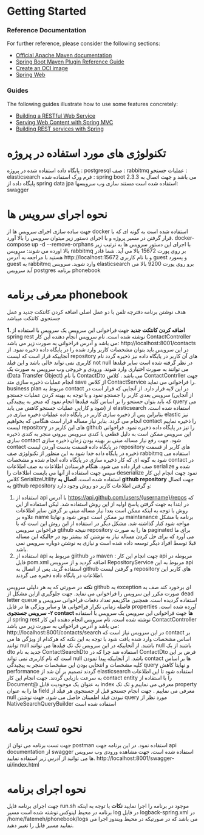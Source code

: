# Getting Started

### Reference Documentation
For further reference, please consider the following sections:

* [Official Apache Maven documentation](https://maven.apache.org/guides/index.html)
* [Spring Boot Maven Plugin Reference Guide](https://docs.spring.io/spring-boot/docs/2.3.3.RELEASE/maven-plugin/reference/html/)
* [Create an OCI image](https://docs.spring.io/spring-boot/docs/2.3.3.RELEASE/maven-plugin/reference/html/#build-image)
* [Spring Web](https://docs.spring.io/spring-boot/docs/2.3.3.RELEASE/reference/htmlsingle/#boot-features-developing-web-applications)

### Guides
The following guides illustrate how to use some features concretely:

* [Building a RESTful Web Service](https://spring.io/guides/gs/rest-service/)
* [Serving Web Content with Spring MVC](https://spring.io/guides/gs/serving-web-content/)
* [Building REST services with Spring](https://spring.io/guides/tutorials/bookmarks/)
# تکنولوژی های مورد استفاده در پروژه

پایگاه داده استفاده شده در پروژه : postgresql
صف : rabbitmq
عملیات جستجو : elasticsearch 
فرم ورک استفاده شده : spring boot 2.3.3 می باشد و جهت اتصال به پایگاه داده از spring data jpa استفاده شده است
مستند سازی وب سرویسها: swagger
# نحوه اجرای سرویس ها
جهت ساده سازی اجرای سرویس ها از docker استفاده شده است به گونه ای که با قرار گرفتن در مسیر پروژه و با اجرای دستور زیر میتوان سرویس را بالا آورد. 
docker-compose up -d --remove-orphans
با اجرای این دستور  سرویس ها به ترتیب زیر بالا اورده می شوند: 
سرویس rabbitmq بر روی پورت 15672 بالا می آید. شما قادر هستید با مراجعه به آدرس http://localhost:15672  و با نام کاربری guest و پسورد guest به rabbitmq  وارد شوید.
سرویس elasticsearch برو روی پورت 9200 بالا می آید
سرویس postgres
برنامه phonebook

# معرفی برنامه phonebook

هدف نوشتن برنامه دفترچه تلفن با دو عمل اصلی اضافه کردن کانتکت جدید و عمل جستجوی کانتکت میباشد 

**1. اضافه کردن کانتکت جدید**
جهت فراخوانی این سرویس یک سرویس با استفاده از spring rest نوشته شده است. نام سرویس انجام دهنده این کار ContactController می باشد و آدرس فراخوانی به صورت زیر می باشد:
http://localhost:8001/contacts
در این سرویس باید بتوان مشخصات کاربر وارد شده را در پایگاه داده ذخیره نمود. از آنجاییکه قرار است که لیست repository های آن کاربر در پایگاه داده نیز ذخیره گردد نام کاربری نمی تواند خالی باشد و این فیلد not null در نظر گرفته شده است سایر فیلدها می توانند به صورت اختیاری وارد شوند. 
ورودی و خروجی وب سرویس به صورت یک (Data Transfer Object) با نام ContactDto می باشد . کلاس ContactContrller جهت انجام عملیات ذخیره سازی متد save از کلاس ContactService را فراخوانی می نماید. business plan مربوط به contact  در این لایه قرار دارد.
از آنجایی که قرار است در سرویس بعدی کاربر را جستجو نمود و با توجه به بهینه کردن عملیات جستجو (از آنجایی که باید بتوان جستجو را بر اساس کلیه فیلدها انجام نمود که منجر به پیچیدگی query می شود و کارایی عملیات جستجو کاهش می یابد) از elasticsearch استفاده شده است. بنابراین پس از ذخیره سازی کاربر در پایگاه داده عملیات ذخیره سازی در elastic نیز انجام می گردد.
بنابر نیاز مساله قرار است هنگامی که بخواهیم contact را ذخیره نماییم لیست repository های این کاربر در github را نیز در پایگاه داده ذخیره نمود. فراخوانی این سرویس ممکن است به دلیل قطعی یا کندی سرویس بیرونی منجر به کندی ذخیره سازی contact شود. جهت رفع نیاز مساله مبنی بر بهینه بودن زمان ذخیره سازی contact در پایگاه داده قسمت بدست آوردن لیست repository های کاربر از قسمت ذخیره در پایگاه داده جدا شود به این منظور از تکنولوژی صف rabbitmq استفاده می شود به گونه ای که کار ذخیره سازی در پایگاه داده انجام شده و مشخصات contact در صف قرار داده می شود.
هنگام فرستادن اطلاعات به صف اطلاعات serialize شده و سپس جهت استفاده از آنها می بایست اطلاعات را deserialize نمود جهت انجام این کار کلاس SerializeUtility استفاده شده است. 
**اتصال به github repository**
جهت اتصال به github repository و گرفتن اطلاعات کاربر دو روش وجود دارد:
1. استفاده از api با آدرس https://api.github.com/users/{username}/repos که در ابتدا به جهت گرفتن پاسخ اولیه از این روش استفاده شد. لیکن استفاده از این روش با توجه به اینکه ممکن است بعدا نیاز مساله مبنی بر گرفتن سایر اطلاعات علاوه بر name نیز ممکن است عوض شود و نهایتا maintanance برنامه با مشکل مواجه شود کنار گذاشته شد. مشکل دیگر در استفاده از این روش این است که با فراخوانی سرویس gtihub نتیجه repository ها را به صورت paginated برای ما می آورد که برای حل کردن مساله نیاز به نوشتن کد بیشتر بود در حالیکه این مساله قبلا توسط افراد دیگر توسعه داده شده است و نیازی به نوشتن دوباره سرویس نمی باشد.
2. استفاده از api مربوط به giithub در maven : جهت انجام این کار api مربوطه در فایل pom.xml اضافه گردید و از سرویس RepositoryService مربوط به این api استفاده گرید.
پس از اتصال به github و گرفتن لیست repository های کاربر این اطلاعات در پایگاه داده ذخیره می گردند.

**نکته** 
در صورتی که به هر دلیلی سرویس github به exception ای برخورد کند صف به صورت مکرر این سرویس را فراخوانی می نماید. جهت جلوگیری ازاین مشکل از dead letter queue استفاده گردیده است. همچنین ماکزیمم تعداد دفعات فراخوانی سرویس و فاصله زمانی تکرار فراخوانی ها و سایر ویژگی ها در فایل properties آورده شده است.
**۲- سرویس جستجوی contact ها**
جهت فراخوانی این سرویس یک سرویس با استفاده از spring rest نوشته شده است. نام سرویس انجام دهنده این کار ContactController می باشد و آدرس فراخوانی به صورت زیر می باشد:
http://localhost:8001/contacts/search
در این سرویس نیاز است که contact بر اساس مشخصات وارد شده یافت شود با توجه به این نکته که هرکدام از ویژگی ها می توانند null باشند. از آنجاییکه در این سرویس تک تک فیلدها می توانند null باشند از یک dto جدید به نام  ContactSearchDto استفاده شد چرا که در  ContactDto فرض بر این است که نام کاربری نمی تواند null باشد.
 از آنجاییکه پیدا نمودن contact ها بر اساس کلیه مشخصات و انتخابی بودن این مشخصات منجر به پیچیدگی query و نهایتا کاهش performance گردند تصمیم بر آن شد از elasticsearch استفاده شود تا این اطلاعات به سرعت بازیابی گردند. جهت انجام این کار contact entity را با استفاده از Document@ به عنوان یک موجودیت قابل index معرفی می نماییم و تک تک property ها را به عنوان field معرفی می نماییم . جهت انجام جستجو قبل از جستجوی هر فیلد از null نبودن فیلد اطمینان حاصل می شود. 
جهت نوشتن query مورد نظر از  NativeSearchQueryBuilder استفاده شده است

# نحوه تست برنامه
جهت تست برنامه می توان از postman استفاده نمود. در این برنامه جهت  api documentation از swagger استفاده شده است. جهت مشاهده ورودی وب سرویس ها می توانید از آدرس زیر استفاده نمایید.
http://localhost:8001/swagger-ui/index.html
# نحوه اجرای برنامه

جهت اجرای برنامه فایل run.sh موجود در برنامه را اجرا نمایید
**نکات**
با توجه به اینکه برنامه در محیط لینوکس نوشته شده است مسیر log در فایل logback-spring.xml در /home/fatemeh/phonebook/logs می باشد که در صورتیکه در محیط ویندوز اجرا می نمایید مسیر فایل را تغییر دهید.


